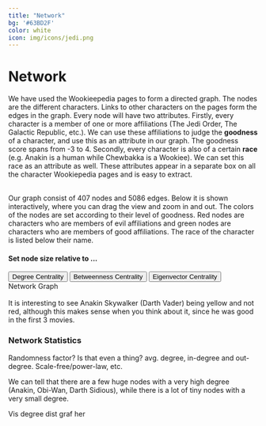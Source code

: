 ```yaml
---
title: "Network"
bg: '#63BD2F'
color: white
icon: img/icons/jedi.png
---
```


<h1> Network </h1>

We have used the Wookieepedia pages to form a directed graph. The nodes are the different characters. Links to other characters on the pages form the edges in the graph. Every node will have two attributes. Firstly, every character is a member of one or more affiliations (The Jedi Order, The Galactic Republic, etc.). We can use these affiliations to judge the __goodness__ of a character, and use this as an attribute in our graph. The goodness score spans from -3 to 4. Secondly, every character is also of a certain __race__ (e.g. Anakin is a human while Chewbakka is a Wookiee). We can set this race as an attribute as well. These attributes appear in a separate box on all the character Wookiepedia pages and is easy to extract.
<br>
<br>

Our graph consist of 407 nodes and 5086 edges. Below it is shown interactively, where you can drag the view and zoom in and out. The colors of the nodes are set according to their level of goodness. Red nodes are characters who are members of evil affiliations and green nodes are characters who are members of good affiliations. The race of the character is listed below their name.
<div class="tab">
	<h4> Set node size relative to ... </h4>
  <button class="tablink network" onclick="sizeby('deg')">Degree Centrality</button>
  <button class="tablink network" onclick="sizeby('btw')">Betweenness Centrality</button>
  <button class="tablink network" onclick="sizeby('eig')">Eigenvector Centrality</button>
</div>

<div class="visgood">Network Graph</div>
<br>
It is interesting to see Anakin Skywalker (Darth Vader) being yellow and not red, although this makes sense when you think about it, since he was good in the first 3 movies.
<h3> Network Statistics </h3>
Randomness factor? Is that even a thing? avg. degree, in-degree and out-degree. Scale-free/power-law, etc.

We can tell that there are a few huge nodes with a very high degree (Anakin, Obi-Wan, Darth Sidious), while there is a lot of tiny nodes with a very small degree.  

Vis degree dist graf her



<!---
{% highlight text linenos=table %}
---
title: "home"
bg: white     #defined in _config.yml, can use html color like '#010101'
color: black  #text color
style: center
---

# Example headline!
and so on..
{% endhighlight %}
--->

